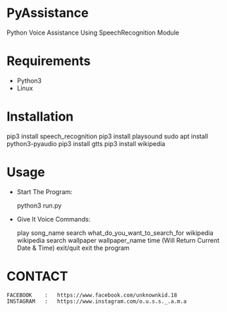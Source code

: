 # PyAssistance
Python Voice Assistance Using SpeechRecognition Module

# Requirements
- Python3
- Linux

# Installation
pip3 install speech_recognition
pip3 install playsound
sudo apt install python3-pyaudio
pip3 install gtts
pip3 install wikipedia

# Usage
- Start The Program:
  
  python3 run.py

- Give It Voice Commands:

  play        song_name
  search      what_do_you_want_to_search_for
  wikipedia   wikipedia search
  wallpaper   wallpaper_name
  time        (Will Return Current Date & Time)
  exit/quit   exit the program

# CONTACT
    FACEBOOK    :   https://www.facebook.com/unknownkid.18
    INSTAGRAM   :   https://www.instagram.com/o.u.s.s._.a.m.a
